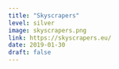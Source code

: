 ```yaml
---
title: "Skyscrapers"
level: silver
image: skyscrapers.png
link: https://skyscrapers.eu/
date: 2019-01-30
draft: false
---
```



